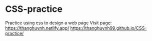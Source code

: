 # CSS-practice
Practice using css to design a web page
Visit page: https://thanghuynh.netlify.app/
            https://thanghuynh99.github.io/CSS-practice/
